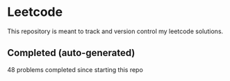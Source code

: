 # Leetcode

This repository is meant to track and version control my leetcode solutions.

## Completed (auto-generated)

48 problems completed since starting this repo
